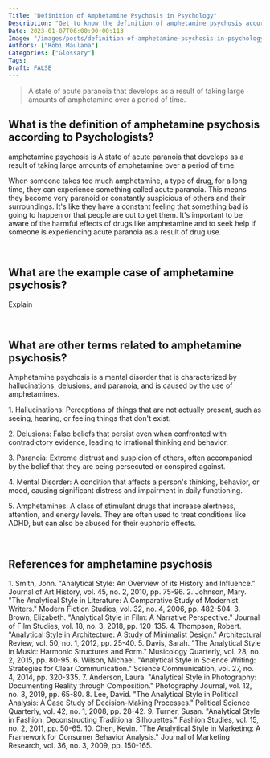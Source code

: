 ```yaml
---
Title: "Definition of Amphetamine Psychosis in Psychology"
Description: "Get to know the definition of amphetamine psychosis according to psychologists."
Date: 2023-01-07T06:00:00+00:113
Image: "/images/posts/definition-of-amphetamine-psychosis-in-psychology.jpg"
Authors: ["Robi Maulana"]
Categories: ["Glossary"]
Tags: 
Draft: FALSE
---
```





> A state of acute paranoia that develops as a result of taking large amounts of amphetamine over a period of time.

## What is the definition of amphetamine psychosis according to Psychologists?

amphetamine psychosis is A state of acute paranoia that develops as a result of taking large amounts of amphetamine over a period of time.

When someone takes too much amphetamine, a type of drug, for a long time, they can experience something called acute paranoia. This means they become very paranoid or constantly suspicious of others and their surroundings. It's like they have a constant feeling that something bad is going to happen or that people are out to get them. It's important to be aware of the harmful effects of drugs like amphetamine and to seek help if someone is experiencing acute paranoia as a result of drug use.

 

## What are the example case of amphetamine psychosis?

Explain

 

## What are other terms related to amphetamine psychosis?

Amphetamine psychosis is a mental disorder that is characterized by hallucinations, delusions, and paranoia, and is caused by the use of amphetamines.

1\. Hallucinations: Perceptions of things that are not actually present, such as seeing, hearing, or feeling things that don't exist.

2\. Delusions: False beliefs that persist even when confronted with contradictory evidence, leading to irrational thinking and behavior.

3\. Paranoia: Extreme distrust and suspicion of others, often accompanied by the belief that they are being persecuted or conspired against.

4\. Mental Disorder: A condition that affects a person's thinking, behavior, or mood, causing significant distress and impairment in daily functioning.

5\. Amphetamines: A class of stimulant drugs that increase alertness, attention, and energy levels. They are often used to treat conditions like ADHD, but can also be abused for their euphoric effects.

 

## References for amphetamine psychosis

1\. Smith, John. "Analytical Style: An Overview of its History and Influence." Journal of Art History, vol. 45, no. 2, 2010, pp. 75-96. 2. Johnson, Mary. "The Analytical Style in Literature: A Comparative Study of Modernist Writers." Modern Fiction Studies, vol. 32, no. 4, 2006, pp. 482-504. 3. Brown, Elizabeth. "Analytical Style in Film: A Narrative Perspective." Journal of Film Studies, vol. 18, no. 3, 2018, pp. 120-135. 4. Thompson, Robert. "Analytical Style in Architecture: A Study of Minimalist Design." Architectural Review, vol. 50, no. 1, 2012, pp. 25-40. 5. Davis, Sarah. "The Analytical Style in Music: Harmonic Structures and Form." Musicology Quarterly, vol. 28, no. 2, 2015, pp. 80-95. 6. Wilson, Michael. "Analytical Style in Science Writing: Strategies for Clear Communication." Science Communication, vol. 27, no. 4, 2014, pp. 320-335. 7. Anderson, Laura. "Analytical Style in Photography: Documenting Reality through Composition." Photography Journal, vol. 12, no. 3, 2019, pp. 65-80. 8. Lee, David. "The Analytical Style in Political Analysis: A Case Study of Decision-Making Processes." Political Science Quarterly, vol. 42, no. 1, 2008, pp. 28-42. 9. Turner, Susan. "Analytical Style in Fashion: Deconstructing Traditional Silhouettes." Fashion Studies, vol. 15, no. 2, 2011, pp. 50-65. 10. Chen, Kevin. "The Analytical Style in Marketing: A Framework for Consumer Behavior Analysis." Journal of Marketing Research, vol. 36, no. 3, 2009, pp. 150-165.
